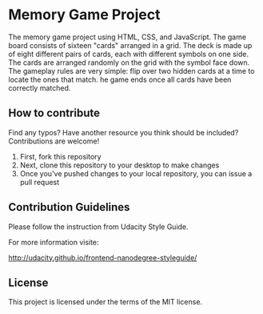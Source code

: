 # Memory Game Project

The memory game project using HTML, CSS, and JavaScript. The game board consists of sixteen "cards" arranged in a grid. The deck is made up of eight different pairs of cards, each with different symbols on one side. The cards are arranged randomly on the grid with the symbol face down. The gameplay rules are very simple: flip over two hidden cards at a time to locate the ones that match. he game ends once all cards have been correctly matched.

## How to contribute

Find any typos? Have another resource you think should be included? Contributions are welcome!

1. First, fork this repository
2. Next, clone this repository to your desktop to make changes
3. Once you've pushed changes to your local repository, you can issue a pull request

## Contribution Guidelines

Please follow the instruction from Udacity Style Guide.

For more information visite:

http://udacity.github.io/frontend-nanodegree-styleguide/

## License

This project is licensed under the terms of the MIT license.